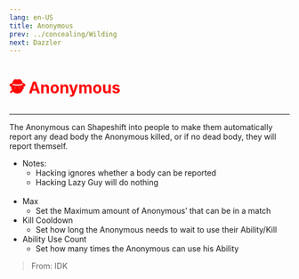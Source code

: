 ```yaml
---
lang: en-US
title: Anonymous
prev: ../concealing/Wilding
next: Dazzler
---
```


# <font color="red">🕵️ Anonymous</font> <Badge text="Hindering" type="tip" vertical="middle"/>
---

The Anonymous can Shapeshift into people to make them automatically report any dead body the Anonymous killed, or if no dead body, they will report themself.<br>
* Notes: 
  * Hacking ignores whether a body can be reported
  * Hacking Lazy Guy will do nothing
<br><br>
* Max
  * Set the Maximum amount of Anonymous’ that can be in a match
* Kill Cooldown
  * Set how long the Anonymous needs to wait to use their Ability/Kill
* Ability Use Count
  * Set how many times the Anonymous can use his Ability

> From: IDK
